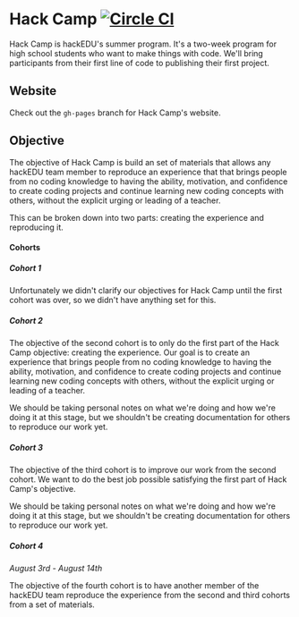 # Hack Camp [![Circle CI](https://circleci.com/gh/hackedu/hack-camp.svg?style=svg)](https://circleci.com/gh/hackedu/hack-camp)

Hack Camp is hackEDU's summer program. It's a two-week program for high school
students who want to make things with code. We'll bring participants from their
first line of code to publishing their first project.

## Website

Check out the `gh-pages` branch for Hack Camp's website.

## Objective

The objective of Hack Camp is build an set of materials that allows any hackEDU
team member to reproduce an experience that that brings people from no coding
knowledge to having the ability, motivation, and confidence to create coding
projects and continue learning new coding concepts with others, without the
explicit urging or leading of a teacher.

This can be broken down into two parts: creating the experience and reproducing
it.

#### Cohorts

##### Cohort 1

Unfortunately we didn't clarify our objectives for Hack Camp until the first
cohort was over, so we didn't have anything set for this.

##### Cohort 2

The objective of the second cohort is to only do the first part of the Hack Camp
objective: creating the experience. Our goal is to create an experience that
brings people from no coding knowledge to having the ability, motivation, and
confidence to create coding projects and continue learning new coding concepts
with others, without the explicit urging or leading of a teacher.

We should be taking personal notes on what we're doing and how we're doing it at
this stage, but we shouldn't be creating documentation for others to reproduce
our work yet.

##### Cohort 3

The objective of the third cohort is to improve our work from the second cohort.
We want to do the best job possible satisfying the first part of Hack Camp's
objective.

We should be taking personal notes on what we're doing and how we're doing it at
this stage, but we shouldn't be creating documentation for others to reproduce
our work yet.

##### Cohort 4

_August 3rd - August 14th_

The objective of the fourth cohort is to have another member of the hackEDU team
reproduce the experience from the second and third cohorts from a set of
materials.
